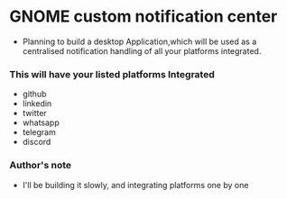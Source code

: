 # GNOME custom notification center

- Planning to build a desktop Application,which will be used as a centralised notification handling of all your platforms integrated.


### This will have your listed platforms Integrated

- github
- linkedin
- twitter
- whatsapp
- telegram
- discord


### Author's note

- I'll be building it slowly, and integrating platforms one by one